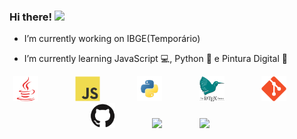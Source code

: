 ### Hi there! <img src="https://raw.githubusercontent.com/iampavangandhi/iampavangandhi/master/gifs/Hi.gif" width="30px"></h2>
 - I’m currently working on IBGE(Temporário)
 <!--🌱--> 
 - I’m currently learning JavaScript 💻, Python 🐍 e Pintura Digital 🎨
<!--
<p align="center">
  <a href="https://github.com/anuraghazra/github-readme-stats">
    <img
      align="center"
      src="https://github-readme-stats.vercel.app/api/top-langs/?username=rodiecko&layout=compact"
    />
  </a>
  <a href="https://github.com/anuraghazra/github-readme-stats">
    <img
      align="center"
      height="165"
      src="https://github-readme-stats.vercel.app/api?username=rodiecko&count_private=true&show_icons=true&custom_title=Github%20Status&hide=issues"
    />
  </a>
</p> -->
<!--### Skills 👨‍🚒-->
<p align="center">
<!--     <img height="40" src="https://user-images.githubusercontent.com/674621/71187801-14e60a80-2280-11ea-94c9-e56576f76baf.png"> -->
    <img height="40" src="https://raw.githubusercontent.com/devicons/devicon/master/icons/java/java-plain.svg">
    &nbsp;&nbsp;&nbsp;&nbsp;&nbsp;&nbsp;&nbsp;&nbsp;&nbsp;&nbsp;&nbsp;&nbsp;&nbsp;            
   <img height="40" src="https://raw.githubusercontent.com/devicons/devicon/master/icons/javascript/javascript-original.svg">
    &nbsp;&nbsp;&nbsp;&nbsp;&nbsp;&nbsp;&nbsp;&nbsp;&nbsp;&nbsp;&nbsp;&nbsp;&nbsp;        
    <img height="40" src="https://raw.githubusercontent.com/github/explore/80688e429a7d4ef2fca1e82350fe8e3517d3494d/topics/python/python.png">
    &nbsp;&nbsp;&nbsp;&nbsp;&nbsp;&nbsp;&nbsp;&nbsp;&nbsp;&nbsp;&nbsp;&nbsp;&nbsp;            
   <img height="40" src="https://raw.githubusercontent.com/github/explore/80688e429a7d4ef2fca1e82350fe8e3517d3494d/topics/latex/latex.png">
    &nbsp;&nbsp;&nbsp;&nbsp;&nbsp;&nbsp;&nbsp;&nbsp;&nbsp;&nbsp;&nbsp;&nbsp;&nbsp;       
   <img height="40" src="https://raw.githubusercontent.com/devicons/devicon/master/icons/git/git-original.svg">
    &nbsp;&nbsp;&nbsp;&nbsp;&nbsp;&nbsp;&nbsp;&nbsp;&nbsp;&nbsp;&nbsp;&nbsp;&nbsp;
   <img height="40" src="https://raw.githubusercontent.com/devicons/devicon/master/icons/github/github-original.svg">
    &nbsp;&nbsp;&nbsp;&nbsp;&nbsp;&nbsp;&nbsp;&nbsp;&nbsp;&nbsp;&nbsp;&nbsp;&nbsp;     
   <img height="40" src="https://upload.wikimedia.org/wikipedia/commons/thumb/a/a5/Archlinux-icon-crystal-64.svg/1024px-Archlinux-icon-crystal-64.svg.png">
    &nbsp;&nbsp;&nbsp;&nbsp;&nbsp;&nbsp;&nbsp;&nbsp;&nbsp;&nbsp;&nbsp;&nbsp;&nbsp;
<!--    <img height="40" src="https://upload.wikimedia.org/wikipedia/commons/thumb/8/8d/KDE_logo.svg/150px-KDE_logo.svg.png"> -->
<!--     &nbsp;&nbsp;&nbsp;&nbsp;&nbsp;&nbsp;&nbsp;&nbsp;&nbsp;&nbsp;&nbsp;&nbsp;&nbsp; -->
   <img height="40" src="https://krita.org/wp-content/themes/krita-org-theme/images/krita-logo.png?v2021">
    &nbsp;&nbsp;&nbsp;&nbsp;&nbsp;&nbsp;&nbsp;&nbsp;&nbsp;&nbsp;&nbsp;&nbsp;&nbsp;
</p>

<!--
**rodiecko/rodiecko** is a ✨ _special_ ✨ repository because its `README.md` (this file) appears on your GitHub profile.

Here are some ideas to get you started:

- 🔭 I’m currently working on ...
- 🌱 I’m currently learning ...
- 👯 I’m looking to collaborate on ...
- 🤔 I’m looking for help with ...
- 💬 Ask me about ...
- 📫 How to reach me: ...
- 😄 Pronouns: ...
- ⚡ Fun fact: ...
-->
